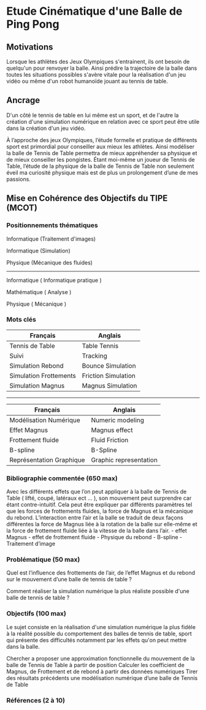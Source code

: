 # Etude Cinématique d'une Balle de Ping Pong

## Motivations

Lorsque les athlètes des Jeux Olympiques s'entrainent, ils ont besoin de quelqu'un pour renvoyer la balle. Ainsi prédire la trajectoire de la balle dans toutes les situations possibles s'avère vitale pour la réalisation d'un jeu vidéo ou même d'un robot humanoïde jouant au tennis de table.

## Ancrage

D'un côté le tennis de table en lui même est un sport, et de l'autre la création d'une simulation numérique en relation avec ce sport peut être utile dans la création d'un jeu vidéo.

À l’approche des jeux Olympiques, l’étude formelle et pratique de différents sport est primordial pour conseiller aux mieux les athlètes. Ainsi modéliser la balle de Tennis de Table permettra de mieux appréhender sa physique et de mieux conseiller les pongistes.
Étant moi-même un joueur de Tennis de Table, l’étude de la physique de la balle de Tennis de Table non seulement éveil ma curiosité physique mais est de plus un prolongement d’une de mes passions.

## Mise en Cohérence des Objectifs du TIPE (MCOT)

### Positionnements thématiques

Informatique (Traitement d'images)

Informatique (Simulation)

Physique (Mécanique des fluides)

---

Informatique ( Informatique pratique )

Mathématique ( Analyse )

Physique ( Mécanique )

### Mots clés

Français | Anglais
---  | ---
Tennis de Table| Table Tennis
Suivi|Tracking
Simulation Rebond|Bounce Simulation
Simulation Frottements|Friction Simulation
Simulation Magnus|Magnus Simulation


---

Français | Anglais
---  | ---
Modélisation Numérique|Numeric modeling
Effet Magnus|Magnus effect
Frottement fluide|Fluid Friction
B-spline|B-Spline
Représentation Graphique|Graphic representation

### Bibliographie commentée (650 max)

Avec les différents effets que l’on peut appliquer à la balle de Tennis de Table ( lifté, coupé, latéraux ect … ), son mouvement peut surprendre car étant contre-intuitif. Cela peut être expliquer par différents paramètres tel que les forces de frottements fluides, la force de Magnus et la mécanique du rebond.
L’interaction entre l’air et la balle se traduit de deux façons différentes la force de Magnus liée à la rotation de la balle sur elle-même et la force de frottement fluide liée à la vitesse de la balle dans l’air. 
	- effet Magnus
	- effet de frottement fluide
	- Physique du rebond
	- B-spline
	- Traitement d’image

### Problématique (50 max)

Quel est l’influence des frottements de l’air, de l’effet Magnus et du rebond sur le mouvement d’une balle de tennis de table ?

Comment réaliser la simulation numérique la plus réaliste possible d'une balle de tennis de table ?

### Objectifs (100 max)

Le sujet consiste en la réalisation d'une simulation numérique la plus fidèle à la réalité possible du comportement des balles de tennis de table, sport qui présente des difficultés notamment par les effets qu'on peut mettre dans la balle.

Chercher a proposer une approximation fonctionnelle du mouvement de la balle de Tennis de Table à partir de position
Calculer les coefficient de Magnus, de Frottement et de rebond à partir des données numériques
Tirer des résultats précédents une modélisation numérique d’une balle de Tennis de Table


### Références (2 à 10)


